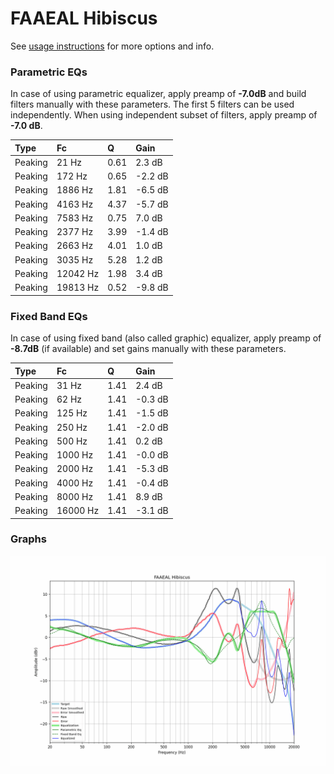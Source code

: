 # FAAEAL Hibiscus
See [usage instructions](https://github.com/jaakkopasanen/AutoEq#usage) for more options and info.

### Parametric EQs
In case of using parametric equalizer, apply preamp of **-7.0dB** and build filters manually
with these parameters. The first 5 filters can be used independently.
When using independent subset of filters, apply preamp of **-7.0 dB**.

| Type    | Fc       |    Q | Gain    |
|:--------|:---------|:-----|:--------|
| Peaking | 21 Hz    | 0.61 | 2.3 dB  |
| Peaking | 172 Hz   | 0.65 | -2.2 dB |
| Peaking | 1886 Hz  | 1.81 | -6.5 dB |
| Peaking | 4163 Hz  | 4.37 | -5.7 dB |
| Peaking | 7583 Hz  | 0.75 | 7.0 dB  |
| Peaking | 2377 Hz  | 3.99 | -1.4 dB |
| Peaking | 2663 Hz  | 4.01 | 1.0 dB  |
| Peaking | 3035 Hz  | 5.28 | 1.2 dB  |
| Peaking | 12042 Hz | 1.98 | 3.4 dB  |
| Peaking | 19813 Hz | 0.52 | -9.8 dB |

### Fixed Band EQs
In case of using fixed band (also called graphic) equalizer, apply preamp of **-8.7dB**
(if available) and set gains manually with these parameters.

| Type    | Fc       |    Q | Gain    |
|:--------|:---------|:-----|:--------|
| Peaking | 31 Hz    | 1.41 | 2.4 dB  |
| Peaking | 62 Hz    | 1.41 | -0.3 dB |
| Peaking | 125 Hz   | 1.41 | -1.5 dB |
| Peaking | 250 Hz   | 1.41 | -2.0 dB |
| Peaking | 500 Hz   | 1.41 | 0.2 dB  |
| Peaking | 1000 Hz  | 1.41 | -0.0 dB |
| Peaking | 2000 Hz  | 1.41 | -5.3 dB |
| Peaking | 4000 Hz  | 1.41 | -0.4 dB |
| Peaking | 8000 Hz  | 1.41 | 8.9 dB  |
| Peaking | 16000 Hz | 1.41 | -3.1 dB |

### Graphs
![](./FAAEAL%20Hibiscus.png)